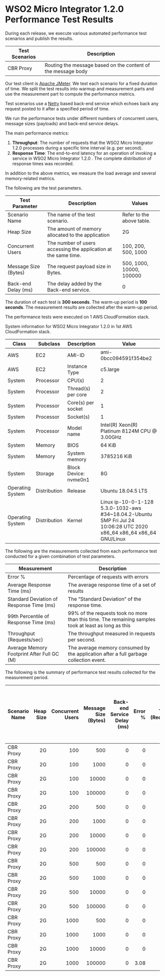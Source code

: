 # WSO2 Micro Integrator 1.2.0 Performance Test Results

During each release, we execute various automated performance test scenarios and publish the results.

| Test Scenarios | Description |
| --- | --- |
| CBR Proxy | Routing the message based on the content of the message body |

Our test client is [Apache JMeter](https://jmeter.apache.org/index.html). We test each scenario for a fixed duration of
time. We split the test results into warmup and measurement parts and use the measurement part to compute the
performance metrics.

Test scenarios use a [Netty](https://netty.io/) based back-end service which echoes back any request
posted to it after a specified period of time.

We run the performance tests under different numbers of concurrent users, message sizes (payloads) and back-end service
delays.

The main performance metrics:

1. **Throughput**: The number of requests that the WSO2 Micro Integrator 1.2.0 processes during a specific time interval (e.g. per second).
2. **Response Time**: The end-to-end latency for an operation of invoking a service in WSO2 Micro Integrator 1.2.0 . The complete distribution of response times was recorded.

In addition to the above metrics, we measure the load average and several memory-related metrics.

The following are the test parameters.

| Test Parameter | Description | Values |
| --- | --- | --- |
| Scenario Name | The name of the test scenario. | Refer to the above table. |
| Heap Size | The amount of memory allocated to the application | 2G |
| Concurrent Users | The number of users accessing the application at the same time. | 100, 200, 500, 1000 |
| Message Size (Bytes) | The request payload size in Bytes. | 500, 1000, 10000, 100000 |
| Back-end Delay (ms) | The delay added by the Back-end service. | 0 |

The duration of each test is **300 seconds**. The warm-up period is **100 seconds**.
The measurement results are collected after the warm-up period.

The performance tests were executed on 1 AWS CloudFormation stack.


System information for WSO2 Micro Integrator 1.2.0 in 1st AWS CloudFormation stack.

| Class | Subclass | Description | Value |
| --- | --- | --- | --- |
| AWS | EC2 | AMI-ID | ami-0bcc094591f354be2 |
| AWS | EC2 | Instance Type | c5.large |
| System | Processor | CPU(s) | 2 |
| System | Processor | Thread(s) per core | 2 |
| System | Processor | Core(s) per socket | 1 |
| System | Processor | Socket(s) | 1 |
| System | Processor | Model name | Intel(R) Xeon(R) Platinum 8124M CPU @ 3.00GHz |
| System | Memory | BIOS | 64 KiB |
| System | Memory | System memory | 3785216 KiB |
| System | Storage | Block Device: nvme0n1 | 8G |
| Operating System | Distribution | Release | Ubuntu 18.04.5 LTS |
| Operating System | Distribution | Kernel | Linux ip-10-0-1-128 5.3.0-1032-aws #34~18.04.2-Ubuntu SMP Fri Jul 24 10:06:28 UTC 2020 x86_64 x86_64 x86_64 GNU/Linux |


The following are the measurements collected from each performance test conducted for a given combination of
test parameters.

| Measurement | Description |
| --- | --- |
| Error % | Percentage of requests with errors |
| Average Response Time (ms) | The average response time of a set of results |
| Standard Deviation of Response Time (ms) | The “Standard Deviation” of the response time. |
| 99th Percentile of Response Time (ms) | 99% of the requests took no more than this time. The remaining samples took at least as long as this |
| Throughput (Requests/sec) | The throughput measured in requests per second. |
| Average Memory Footprint After Full GC (M) | The average memory consumed by the application after a full garbage collection event. |

The following is the summary of performance test results collected for the measurement period.

|  Scenario Name | Heap Size | Concurrent Users | Message Size (Bytes) | Back-end Service Delay (ms) | Error % | Throughput (Requests/sec) | Average Response Time (ms) | Standard Deviation of Response Time (ms) | 99th Percentile of Response Time (ms) | WSO2 Micro Integrator 1.2.0 GC Throughput (%) | Average WSO2 Micro Integrator 1.2.0 Memory Footprint After Full GC (M) |
|---|---:|---:|---:|---:|---:|---:|---:|---:|---:|---:|---:|
|  CBR Proxy | 2G | 100 | 500 | 0 | 0 | 3314.56 | 30.09 | 29.56 | 112 | 93.76 | 147.813 |
|  CBR Proxy | 2G | 100 | 1000 | 0 | 0 | 3065.17 | 32.54 | 30.32 | 112 | N/A | N/A |
|  CBR Proxy | 2G | 100 | 10000 | 0 | 0 | 1069.86 | 93.33 | 55.16 | 271 | N/A | N/A |
|  CBR Proxy | 2G | 100 | 100000 | 0 | 0 | 111.15 | 898.02 | 226.45 | 1591 | N/A | N/A |
|  CBR Proxy | 2G | 200 | 500 | 0 | 0 | 3389.16 | 58.89 | 46.44 | 171 | N/A | N/A |
|  CBR Proxy | 2G | 200 | 1000 | 0 | 0 | 3079.12 | 64.83 | 55.47 | 181 | N/A | N/A |
|  CBR Proxy | 2G | 200 | 10000 | 0 | 0 | 1054.47 | 189.52 | 97.11 | 473 | N/A | N/A |
|  CBR Proxy | 2G | 200 | 100000 | 0 | 0 | 83.68 | 2363.48 | 890.18 | 4479 | N/A | N/A |
|  CBR Proxy | 2G | 500 | 500 | 0 | 0 | 3348.6 | 149.14 | 84.58 | 357 | N/A | N/A |
|  CBR Proxy | 2G | 500 | 1000 | 0 | 0 | 3020.96 | 165.31 | 100.06 | 391 | N/A | N/A |
|  CBR Proxy | 2G | 500 | 10000 | 0 | 0 | 971.19 | 514.36 | 201.79 | 1063 | N/A | N/A |
|  CBR Proxy | 2G | 500 | 100000 | 0 | 0 | 44.08 | 11040.59 | 3645.94 | 19327 | N/A | N/A |
|  CBR Proxy | 2G | 1000 | 500 | 0 | 0 | 2727.28 | 366.32 | 162.39 | 791 | N/A | N/A |
|  CBR Proxy | 2G | 1000 | 1000 | 0 | 0 | 2801.35 | 356.72 | 185.73 | 779 | N/A | N/A |
|  CBR Proxy | 2G | 1000 | 10000 | 0 | 0 | 772.81 | 1289.9 | 525.14 | 3023 | N/A | N/A |
|  CBR Proxy | 2G | 1000 | 100000 | 0 | 3.08 | 14.47 | 52803.79 | 16387.42 | 120319 | N/A | N/A |
